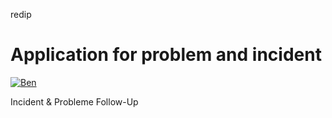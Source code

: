 redip

Application for problem and incident
=====

[![Ben](http://demo.cerberus-testing.org:28080/CerberusQA/ResultCIV002?tag=Reporting_BI_7_30am_PROD_2017031207&outputFormat=svg)](http://demo.cerberus-testing.org:28080/CerberusQA)

Incident &amp; Probleme Follow-Up
